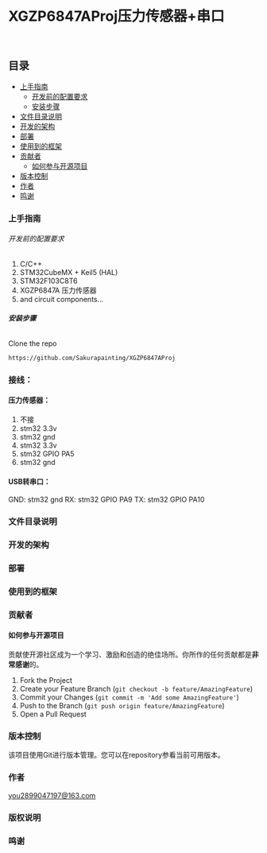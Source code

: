 

# XGZP6847AProj压力传感器+串口


<br />

 
## 目录

- [上手指南](#上手指南)
  - [开发前的配置要求](#开发前的配置要求)
  - [安装步骤](#安装步骤)
- [文件目录说明](#文件目录说明)
- [开发的架构](#开发的架构)
- [部署](#部署)
- [使用到的框架](#使用到的框架)
- [贡献者](#贡献者)
  - [如何参与开源项目](#如何参与开源项目)
- [版本控制](#版本控制)
- [作者](#作者)
- [鸣谢](#鸣谢)

### 上手指南



###### 开发前的配置要求

1. C/C++
2. STM32CubeMX + Keil5 (HAL)
3. STM32F103C8T6
4. XGZP6847A 压力传感器
5. and circuit components...


###### **安装步骤**

Clone the repo

```sh
https://github.com/Sakurapainting/XGZP6847AProj
```

### 接线：

#### 压力传感器：
1. 不接
2. stm32 3.3v
3. stm32 gnd
4. stm32 3.3v
5. stm32 GPIO PA5
6. stm32 gnd

#### USB转串口：
GND: stm32 gnd
RX: stm32 GPIO PA9
TX: stm32 GPIO PA10

### 文件目录说明




### 开发的架构 



### 部署



### 使用到的框架



### 贡献者



#### 如何参与开源项目

贡献使开源社区成为一个学习、激励和创造的绝佳场所。你所作的任何贡献都是**非常感谢**的。


1. Fork the Project
2. Create your Feature Branch (`git checkout -b feature/AmazingFeature`)
3. Commit your Changes (`git commit -m 'Add some AmazingFeature'`)
4. Push to the Branch (`git push origin feature/AmazingFeature`)
5. Open a Pull Request



### 版本控制

该项目使用Git进行版本管理。您可以在repository参看当前可用版本。

### 作者

you2899047197@163.com


### 版权说明


### 鸣谢


